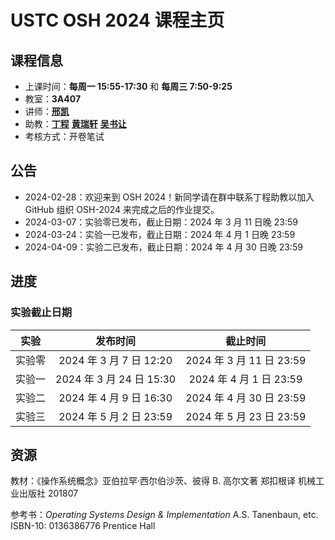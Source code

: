 # USTC OSH 2024 课程主页

## 课程信息

- 上课时间：**每周一 15:55-17:30** 和 **每周三 7:50-9:25**
- 教室：**3A407**
- 讲师：[**邢凯**](mailto:kxing@ustc.edu.cn)
- 助教：[**丁程**](mailto:dingcheng@mail.ustc.edu.cn) [**黄瑞轩**](mailto:sprout@mail.ustc.edu.cn) [**吴书让**](mailto:wu_sr@mail.ustc.edu.cn)
- 考核方式：开卷笔试

## 公告

- 2024-02-28：欢迎来到 OSH 2024！新同学请在群中联系丁程助教以加入 GitHub 组织 OSH-2024 来完成之后的作业提交。
- 2024-03-07：实验零已发布，截止日期：2024 年 3 月 11 日晚 23:59
- 2024-03-24：实验一已发布，截止日期：2024 年 4 月 1 日晚 23:59
- 2024-04-09：实验二已发布，截止日期：2024 年 4 月 30 日晚 23:59

## 进度

### 实验截止日期

|  实验  |         发布时间         |         截止时间         |
| :----: | :----------------------: | :----------------------: |
| 实验零 | 2024 年 3 月 7 日 12:20  | 2024 年 3 月 11 日 23:59 |
| 实验一 | 2024 年 3 月 24 日 15:30  | 2024 年 4 月 1 日 23:59 |
| 实验二 | 2024 年 4 月 9 日 16:30  | 2024 年 4 月 30 日 23:59 |
| 实验三 | 2024 年 5 月 2 日 23:59 | 2024 年 5 月 23 日 23:59 |

## 资源

教材：《操作系统概念》亚伯拉罕·西尔伯沙茨、彼得 B. 高尔文著 郑扣根译 机械工业出版社 201807

参考书：_Operating Systems Design & Implementation_ A.S. Tanenbaun, etc. ISBN-10: 0136386776 Prentice Hall
